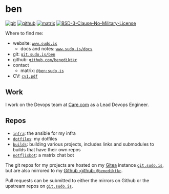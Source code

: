 # ben

[![git](https://www.sudo.is/readmes/git.sudo.is-ben.svg)](https://git.sudo.is/ben)
[![github](https://www.sudo.is/readmes/github-benediktkr.svg)](https://github.com/benediktkr)
[![matrix](https://www.sudo.is/readmes/matrix-ben-sudo.is.svg)](https://matrix.to/#/@ben:sudo.is)
[![BSD-3-Clause-No-Military-License](https://www.sudo.is/readmes/license-BSD-blue.svg)](LICENSE)

Where to find me:

* website: [`www.sudo.is`](https://www.sudo.is)
  * docs and notes: [`www.sudo.is/docs`](https://www.sudo.is/docs)
* git: [`git.sudo.is/ben`](https://git.sudo.is/ben)
* github: [`github.com/benediktkr`](https://github.com/benediktkr)
* contact
  * matrix: [`@ben:sudo.is`](https://matrix.to/#/@ben:sudo.is)
* CV: [`cv1.pdf`](https://www.sudo.is/cv1.pdf)

## Work

I work on the Devops team at [Care.com](https://www.care.com) as a Lead Devops Engineer.

## Repos

 * [`infra`](https://git.sudo.is/ben/infra): the ansible for my infra
 * [`dotfiles`](https://git.sudo.is/ben/dotfiles): my dotfiles
 * [`builds`](https://git.sudo.is/ben/builds): building various projects, includes links and submodules to builds that have their own repos
 * [`notflixbot`](https://git.sudo.is/ben/notflixbot): a matrix chat bot


The git repos for my projects are hosted on my [Gitea](https://www.gitea.com) instance
[`git.sudo.is`](https://git.sudo.is), but are also mirrored to my [Github :github: `@benediktkr`](https://www.github.com/benediktkr).

Pull requests can be submitted to either the mirrors on Github or the upstream repos on [`git.sudo.is`](https://git.sudo.is).
